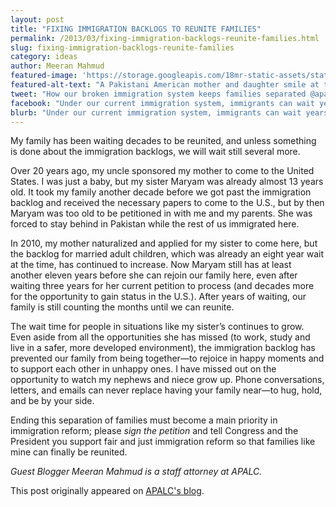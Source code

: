 ```yaml
---
layout: post
title: "FIXING IMMIGRATION BACKLOGS TO REUNITE FAMILIES"
permalink: /2013/03/fixing-immigration-backlogs-reunite-families.html
slug: fixing-immigration-backlogs-reunite-families
category: ideas
author: Meeran Mahmud
featured-image: 'https://storage.googleapis.com/18mr-static-assets/static/images/featured/2013-03-21-fixing-immigration-backlogs-reunite-families.jpg'
featured-alt-text: "A Pakistani American mother and daughter smile at the camera. Both have long black hair and are wearing short-sleeved shirts."
tweet: "How our broken immigration system keeps families separated @apalc #18millionhearts #18MR"
facebook: "Under our current immigration system, immigrants can wait years -- even decades -- to be reunited with loved ones overseas due to visa limits and massive backlogs. 18MR partner Asian Pacific American Legal Center's (APALC) Meeran Mahmud shares her family's story. Sign our #18millionhearts immigration reform petition to show your support and affirm the importance of family-based immigration to the vitality of our American communities."
blurb: "Under our current immigration system, immigrants can wait years -- even decades -- to be reunited with loved ones overseas due to visa limits and massive backlogs. 18MR partner Asian Pacific American Legal Center's (APALC) Meeran Mahmud shares her family's story. Sign our #18millionhearts immigration reform petition to show your support and affirm the importance of family-based immigration to the vitality of our American communities."
---
```


My family has been waiting decades to be reunited, and unless something is done about the immigration backlogs, we will wait still several more.

Over 20 years ago, my uncle sponsored my mother to come to the United States. I was just a baby, but my sister Maryam was already almost 13 years old.  It took my family another decade before we got past the immigration backlog and received the necessary papers to come to the U.S., but by then Maryam was too old to be petitioned in with me and my parents. She was forced to stay behind in Pakistan while the rest of us immigrated here.

In 2010, my mother naturalized and applied for my sister to come here, but the backlog for married adult children, which was already an eight year wait at the time, has continued to increase.  Now Maryam still has at least another eleven years before she can rejoin our family here, even after waiting three years for her current petition to process (and decades more for the opportunity to gain status in the U.S.). After years of waiting, our family is still counting the months until we can reunite.

The wait time for people in situations like my sister’s continues to grow. Even aside from all the opportunities she has missed (to work, study and live in a safer, more developed environment), the immigration backlog has prevented our family from being together—to rejoice in happy moments and to support each other in unhappy ones. I have missed out on the opportunity to watch my nephews and niece grow up.  Phone conversations, letters, and emails can never replace having your family near—to hug, hold, and be by your side.

Ending this separation of families must become a main priority in immigration reform; please _sign the petition_ and tell Congress and the President you support fair and just immigration reform so that families like mine can finally be reunited.

_Guest Blogger Meeran Mahmud is a staff attorney at APALC._

This post originally appeared on [APALC's blog](http://apalc.org/blog/fixing-immigration-backlogs-reunite-families#.UUsqXBlAsfk).